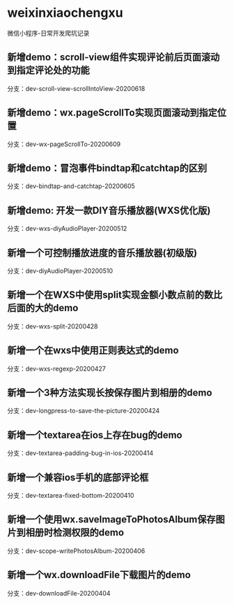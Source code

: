 # weixinxiaochengxu
微信小程序-日常开发爬坑记录

## 新增demo：scroll-view组件实现评论前后页面滚动到指定评论处的功能
分支：dev-scroll-view-scrollIntoView-20200618

## 新增demo：wx.pageScrollTo实现页面滚动到指定位置
分支：dev-wx-pageScrollTo-20200609

## 新增demo：冒泡事件bindtap和catchtap的区别
分支：dev-bindtap-and-catchtap-20200605

## 新增demo: 开发一款DIY音乐播放器(WXS优化版)
分支：dev-wxs-diyAudioPlayer-20200512

## 新增一个可控制播放进度的音乐播放器(初级版)
分支：dev-diyAudioPlayer-20200510

## 新增一个在WXS中使用split实现金额小数点前的数比后面的大的demo
分支：dev-wxs-split-20200428

## 新增一个在wxs中使用正则表达式的demo
分支：dev-wxs-regexp-20200427 

## 新增一个3种方法实现长按保存图片到相册的demo
分支：dev-longpress-to-save-the-picture-20200424

## 新增一个textarea在ios上存在bug的demo
分支：dev-textarea-padding-bug-in-ios-20200414 

## 新增一个兼容ios手机的底部评论框
分支：dev-textarea-fixed-bottom-20200410

## 新增一个使用wx.saveImageToPhotosAlbum保存图片到相册时检测权限的demo
分支：dev-scope-writePhotosAlbum-20200406

## 新增一个wx.downloadFile下载图片的demo
分支：dev-downloadFile-20200404